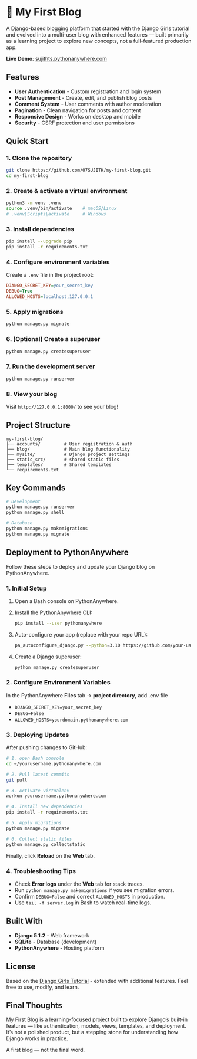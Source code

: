 # 📝 My First Blog

A Django-based blogging platform that started with the Django Girls tutorial and evolved into a multi-user blog with enhanced features — built primarily as a learning project to explore new concepts, not a full-featured production app.

**Live Demo**: [sujithts.pythonanywhere.com](https://sujithts.pythonanywhere.com/)

## Features

- **User Authentication** - Custom registration and login system
-  **Post Management** - Create, edit, and publish blog posts
-  **Comment System** - User comments with author moderation
-  **Pagination** - Clean navigation for posts and content
-  **Responsive Design** - Works on desktop and mobile
-  **Security** - CSRF protection and user permissions
##  Quick Start

### 1. Clone the repository
```bash
git clone https://github.com/07SUJITH/my-first-blog.git
cd my-first-blog
```

### 2. Create & activate a virtual environment
```bash
python3 -m venv .venv
source .venv/bin/activate    # macOS/Linux
# .venv\Scripts\activate     # Windows
```

### 3. Install dependencies
```bash
pip install --upgrade pip
pip install -r requirements.txt
```

### 4. Configure environment variables
Create a `.env` file in the project root:
```ini
DJANGO_SECRET_KEY=your_secret_key
DEBUG=True
ALLOWED_HOSTS=localhost,127.0.0.1
```

### 5. Apply migrations
```bash
python manage.py migrate
```

### 6. (Optional) Create a superuser
```bash
python manage.py createsuperuser
```

### 7. Run the development server
```bash
python manage.py runserver
```

### 8. View your blog

Visit `http://127.0.0.1:8000/` to see your blog!

## Project Structure

```
my-first-blog/
├── accounts/         # User registration & auth
├── blog/             # Main blog functionality
├── mysite/           # Django project settings
├── static_src/       # shared static files
├── templates/        # Shared templates
└── requirements.txt
```

## Key Commands

```bash
# Development
python manage.py runserver
python manage.py shell

# Database
python manage.py makemigrations
python manage.py migrate
```

## Deployment to PythonAnywhere

Follow these steps to deploy and update your Django blog on PythonAnywhere.

### 1. Initial Setup
1. Open a Bash console on PythonAnywhere.  
2. Install the PythonAnywhere CLI:
    ```bash
    pip install --user pythonanywhere
    ```
3. Auto-configure your app (replace with your repo URL):
    ```bash
    pa_autoconfigure_django.py --python=3.10 https://github.com/your-username/my-first-blog.git
    ```

4. Create a Django superuser:
    ```bash
    python manage.py createsuperuser
    ```

### 2. Configure Environment Variables
In the PythonAnywhere **Files** tab → **project directory**, add
.env file
- `DJANGO_SECRET_KEY=your_secret_key`
- `DEBUG=False`
- `ALLOWED_HOSTS=yourdomain.pythonanywhere.com`

### 3. Deploying Updates
After pushing changes to GitHub:
```bash
# 1. open Bash console
cd ~/yourusername.pythonanywhere.com

# 2. Pull latest commits
git pull 

# 3. Activate virtualenv
workon yourusername.pythonanywhere.com

# 4. Install new dependencies
pip install -r requirements.txt

# 5. Apply migrations
python manage.py migrate

# 6. Collect static files
python manage.py collectstatic 
```
Finally, click **Reload** on the **Web** tab.

### 4. Troubleshooting Tips
- Check **Error logs** under the **Web** tab for stack traces.
- Run `python manage.py makemigrations` if you see migration errors.
- Confirm `DEBUG=False` and correct `ALLOWED_HOSTS` in production.
- Use `tail -f server.log` in Bash to watch real-time logs.

## Built With

- **Django 5.1.2** - Web framework
- **SQLite** - Database (development)
- **PythonAnywhere** - Hosting platform

## License

Based on the [Django Girls Tutorial](https://tutorial.djangogirls.org/) - extended with additional features. Feel free to use, modify, and learn.

## Final Thoughts
My First Blog is a learning-focused project built to explore Django’s built-in features — like authentication, models, views, templates, and deployment.
It’s not a polished product, but a stepping stone for understanding how Django works in practice.

A first blog — not the final word.